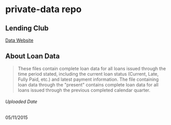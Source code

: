 private-data repo
=================

## Lending Club

 [Data Website](https://www.lendingclub.com/info/download-data.action) 

## About Loan Data
<blockquote cite="https://www.lendingclub.com/info/download-data.action">
<p> These files contain complete loan data for all loans issued through the time period stated, including the current loan status (Current, Late, Fully Paid, etc.) and latest payment information. The file containing loan data through the "present" contains complete loan data for all loans issued through the previous completed calendar quarter.
</blockquote>

###### Uploaded Date
05/11/2015
